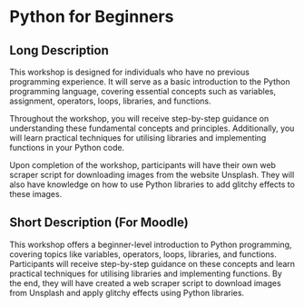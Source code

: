 # Python for Beginners

## Long Description

This workshop is designed for individuals who have no previous programming experience. It will serve as a basic introduction to the Python programming language, covering essential concepts such as variables, assignment, operators, loops, libraries, and functions.

Throughout the workshop, you will receive step-by-step guidance on understanding these fundamental concepts and principles. Additionally, you will learn practical techniques for utilising libraries and implementing functions in your Python code.

Upon completion of the workshop, participants will have their own web scraper script for downloading images from the website Unsplash. They will also have knowledge on how to use Python libraries to add glitchy effects to these images.

## Short Description (For Moodle)

This workshop offers a beginner-level introduction to Python programming, covering topics like variables, operators, loops, libraries, and functions. Participants will receive step-by-step guidance on these concepts and learn practical techniques for utilising libraries and implementing functions. By the end, they will have created a web scraper script to download images from Unsplash and apply glitchy effects using Python libraries.
